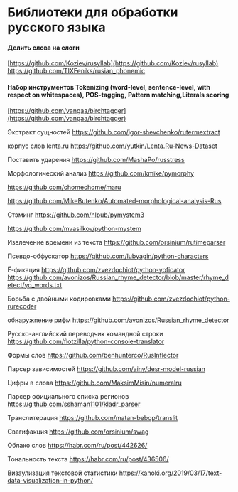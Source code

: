# Библиотеки для обработки русского языка

#### Делить слова на слоги
[https://github.com/Koziev/rusyllab](https://github.com/Koziev/rusyllab)
https://github.com/TIXFeniks/rusian_phonemic


#### Набор инструментов Tokenizing (word-level, sentence-level, with respect on whitespaces), POS-tagging, Pattern matching,Literals scoring
[https://github.com/vangaa/birchtagger](https://github.com/vangaa/birchtagger)

Экстракт сущностей
https://github.com/igor-shevchenko/rutermextract

корпус слов lenta.ru
https://github.com/yutkin/Lenta.Ru-News-Dataset

Поставить ударения
https://github.com/MashaPo/russtress

Морфологический анализ
https://github.com/kmike/pymorphy

https://github.com/chomechome/maru

https://github.com/MikeButenko/Automated-morphological-analysis-Rus

Стэминг
https://github.com/nlpub/pymystem3

https://github.com/mvasilkov/python-mystem

Извлечение времени из текста
https://github.com/orsinium/rutimeparser

Псевдо-обфускатор
https://github.com/lubyagin/python-characters

Ё-фикация
https://github.com/zvezdochiot/python-yoficator
https://github.com/avonizos/Russian_rhyme_detector/blob/master/rhyme_detect/yo_words.txt

Борьба с двойными кодировками
https://github.com/zvezdochiot/python-rurecoder

обнаружпение рифм
https://github.com/avonizos/Russian_rhyme_detector

Русско-английский переводчик командной строки
https://github.com/flotzilla/python-console-translator

Формы слов
https://github.com/benhunterco/RusInflector

Парсер зависимостей
https://github.com/ainy/desr-model-russian

Цифры в слова
https://github.com/MaksimMisin/numeralru

Парсер официального списка регионов
https://github.com/sshaman1101/kladr_parser

Транслитерация 
https://github.com/matan-bebop/translit

Свагифакция
https://github.com/orsinium/swag

Облако слов
https://habr.com/ru/post/442626/

Тональность текста
https://habr.com/ru/post/436506/

Визаулизация текстовой статистики
https://kanoki.org/2019/03/17/text-data-visualization-in-python/









